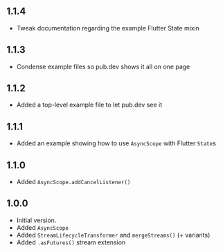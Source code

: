 ## 1.1.4

- Tweak documentation regarding the example Flutter State mixin

## 1.1.3

- Condense example files so pub.dev shows it all on one page

## 1.1.2

- Added a top-level example file to let pub.dev see it

## 1.1.1

- Added an example showing how to use `AsyncScope` with Flutter `State`s

## 1.1.0

- Added `AsyncScope.addCancelListener()`

## 1.0.0

- Initial version.
- Added `AsyncScope`
- Added `StreamLifecycleTransformer` and `mergeStreams()` (+ variants)
- Added `.asFutures()` stream extension
